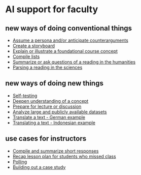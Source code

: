 AI support for faculty
===

new ways of doing conventional things
---

* [Assume a persona and/or anticipate counterarguments](/tvB3GJNuRk2lWtGa8rYiXQ)
* [Create a storyboard](/DX6BJVYQTcCqhT7mrRUJAg)
* [Explain or illustrate a foundational course concept](/RCt0MFEoS8K6b_nO2XWsXw)
* [Compile lists](/XMGE2yMLSWewxEnwXeLzOw)
* [Summarize or ask questions of a reading in the humanities](/VzzdES9vSxenzrrOUY9DNw)
* [Parsing a reading in the sciences](/5AmeievfQRC0qCnLRQ8Hhw)


new ways of doing new things
---
* [Self-testing](/CaFh5UPYSvC4ex2OGwy4uA)
* [Deepen understanding of a concept](/J2g19B5SRG202mfc4WcvqA)
* [Prepare for lecture or discussion](/2-3lIzw9RMCiaqIQhptYwg)
* [Analyze large and publicly available datasets](/6yITdEfiQhqWQu2O8bfYNA)
* [Translate a text - German example](/1AE0BTqxSuqaHPlUWrt2jw)
* [Translating a text - Indonesian example](/5_2yWateTyqbBEhmHmeG9w)

use cases for instructors
---
* [Compile and summarize short responses](/b8SNkPF5SW2f7OUFHjmvBA)
* [Recap lesson plan for students who missed class](/QlLdK6AfQweXAzh88iYRug)
* [Polling](/hrXrYFOKTkq1_YceXz8gSA)
* [Building out a case study](/0EcAnVKgSDWwzBqmaaV0-g)
